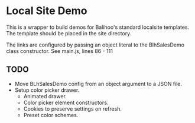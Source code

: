# Local Site Demo

This is a wrapper to build demos for Balihoo's standard localsite templates. The template should be placed in the site directory.

The links are configured by passing an object literal to the BlhSalesDemo class constructor. See main.js, lines 86 - 111

## TODO

* Move BLhSalesDemo config from an object argument to a JSON file.
* Setup color picker drawer.
    * Animated drawer.
    * Color picker element constructors.
    * Cookies to preserve settings on refresh.
    * Preset color schemes.
